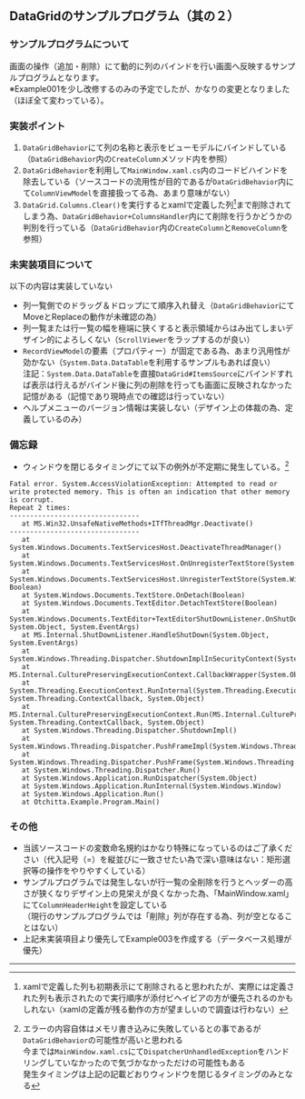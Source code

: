 ## DataGridのサンプルプログラム（其の２）
### サンプルプログラムについて
画面の操作（追加・削除）にて動的に列のバインドを行い画面へ反映するサンプルプログラムとなります。  
※Example001を少し改修するのみの予定でしたが、かなりの変更となりました（ほぼ全て変わっている）。

### 実装ポイント
1. `DataGridBehavior`にて列の名称と表示をビューモデルにバインドしている（`DataGridBehavior`内の`CreateColumn`メソッド内を参照）
1. `DataGridBehavior`を利用して`MainWindow.xaml.cs`内のコードビハインドを除去している（ソースコードの流用性が目的であるが`DataGridBehavior`内にて`ColumnViewModel`を直接扱ってる為、あまり意味がない）
1. `DataGrid.Columns.Clear()`を実行するとxamlで定義した列[^xaml_column]まで削除されてしまう為、`DataGridBehavior+ColumnsHandler`内にて削除を行うかどうかの判別を行っている（`DataGridBehavior`内の`CreateColumn`と`RemoveColumn`を参照）

### 未実装項目について
以下の内容は実装していない
* 列一覧側でのドラッグ＆ドロップにて順序入れ替え（`DataGridBehavior`にてMoveとReplaceの動作が未確認の為）
* 列一覧または行一覧の幅を極端に狭くすると表示領域からはみ出てしまいデザイン的によろしくない（`ScrollViewer`をラップするのが良い）
* `RecordViewModel`の要素（プロパティー）が固定である為、あまり汎用性が効かない（`System.Data.DataTable`を利用するサンプルもあれば良い）  
  注記：`System.Data.DataTable`を直接`DataGrid#ItemsSource`にバインドすれば表示は行えるがバインド後に列の削除を行っても画面に反映されなかった記憶がある（記憶であり現時点での確認は行っていない）
* ヘルプメニューのバージョン情報は実装しない（デザイン上の体裁の為、定義しているのみ）

### 備忘録
* ウィンドウを閉じるタイミングにて以下の例外が不定期に発生している。[^close_error]
```{#lst:id console caption="エラー内容" number="no"}
Fatal error. System.AccessViolationException: Attempted to read or write protected memory. This is often an indication that other memory is corrupt.
Repeat 2 times:
--------------------------------
   at MS.Win32.UnsafeNativeMethods+ITfThreadMgr.Deactivate()
--------------------------------
   at System.Windows.Documents.TextServicesHost.DeactivateThreadManager()
   at System.Windows.Documents.TextServicesHost.OnUnregisterTextStore(System.Object)
   at System.Windows.Documents.TextServicesHost.UnregisterTextStore(System.Windows.Documents.TextStore, Boolean)
   at System.Windows.Documents.TextStore.OnDetach(Boolean)
   at System.Windows.Documents.TextEditor.DetachTextStore(Boolean)
   at System.Windows.Documents.TextEditor+TextEditorShutDownListener.OnShutDown(System.Object, System.Object, System.EventArgs)
   at MS.Internal.ShutDownListener.HandleShutDown(System.Object, System.EventArgs)
   at System.Windows.Threading.Dispatcher.ShutdownImplInSecurityContext(System.Object)
   at MS.Internal.CulturePreservingExecutionContext.CallbackWrapper(System.Object)
   at System.Threading.ExecutionContext.RunInternal(System.Threading.ExecutionContext, System.Threading.ContextCallback, System.Object)
   at MS.Internal.CulturePreservingExecutionContext.Run(MS.Internal.CulturePreservingExecutionContext, System.Threading.ContextCallback, System.Object)
   at System.Windows.Threading.Dispatcher.ShutdownImpl()
   at System.Windows.Threading.Dispatcher.PushFrameImpl(System.Windows.Threading.DispatcherFrame)
   at System.Windows.Threading.Dispatcher.PushFrame(System.Windows.Threading.DispatcherFrame)
   at System.Windows.Threading.Dispatcher.Run()
   at System.Windows.Application.RunDispatcher(System.Object)
   at System.Windows.Application.RunInternal(System.Windows.Window)
   at System.Windows.Application.Run()
   at Otchitta.Example.Program.Main()
```

### その他
* 当該ソースコードの変数命名規約はかなり特殊になっているのはご了承ください（代入記号（=）を縦並びに一致させたい為で深い意味はない：矩形選択等の操作をやりやすくしている）
* サンプルプログラムでは発生しないが行一覧の全削除を行うとヘッダーの高さが狭くなりデザイン上の見栄えが良くなかった為、「MainWindow.xaml」にて`ColumnHeaderHeight`を設定している  
  （現行のサンプルプログラムでは「削除」列が存在する為、列が空となることはない）
* 上記未実装項目より優先してExample003を作成する（データベース処理が優先）

---
[^xaml_column]: xamlで定義した列も初期表示にて削除されると思われたが、実際には定義された列も表示されたので実行順序が添付ビヘイビアの方が優先されるのかもしれない（xamlの定義が残る動作の方が望ましいので調査は行わない）
[^close_error]: エラーの内容自体はメモリ書き込みに失敗しているとの事であるが`DataGridBehavior`の可能性が高いと思われる  
  今までは`MainWindow.xaml.cs`にて`DispatcherUnhandledException`をハンドリングしていなかったので気づかなかっただけの可能性もある  
  発生タイミングは上記の記載どおりウィンドウを閉じるタイミングのみとなる
